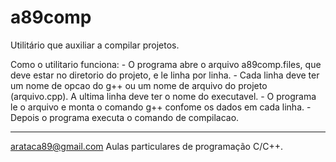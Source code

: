 # a89comp

Utilitário que auxiliar a compilar projetos.

Como o utilitario funciona:
    - O programa abre o arquivo a89comp.files, que deve estar no
      diretorio do projeto, e le linha por linha.
    - Cada linha deve ter um nome de opcao do g++ ou um nome de arquivo
      do projeto (arquivo.cpp). A ultima linha deve ter o nome do
      executavel.
    - O programa le o arquivo e monta o comando g++ confome os dados
      em cada linha.
    - Depois o programa executa o comando de compilacao.

-----------
arataca89@gmail.com
Aulas particulares de programação C/C++.
